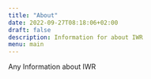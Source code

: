 ```yaml
---
title: "About"
date: 2022-09-27T08:18:06+02:00
draft: false
description: Information for about IWR
menu: main
---
```


Any Information about IWR
